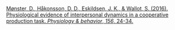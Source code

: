 
[Mønster, D., Håkonsson, D. D., Eskildsen, J. K., & Wallot, S. (2016). Physiological evidence of interpersonal dynamics in a cooperative production task. _Physiology & behavior_, _156_, 24-34.](https://www.sciencedirect.com/science/article/pii/S003193841630004X?casa_token=DUrsAS78w3oAAAAA:qQuCpTArhEYreUbhxwghvuuvGLvEl6TdqkAvyiYH-MceyisdjJDWehD2OTDsaP6muQZ7DdziEw)